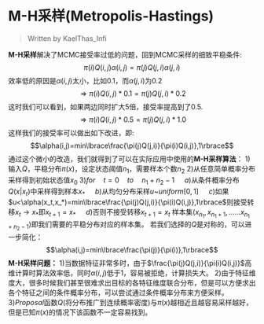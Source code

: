 <h1>
    M-H采样(Metropolis-Hastings)
</h1>

>Written by KaelThas_Infi

**M-H采样**解决了MCMC接受率过低的问题，回到MCMC采样的细致平稳条件:
$$\pi(i)Q(i,j)\alpha(i,j)=\pi(j)Q(j,i)\alpha(j,i)$$
效率低的原因是$\alpha(i,j)$太小，比如0.1，而$\alpha(j,i)$为0.2
$$\Rightarrow\pi(i)Q(i,j)*0.1=\pi(j)Q(j,i)*0.2$$
这时我们可以看到，如果两边同时扩大5倍，接受率提高到了0.5.
$$\Rightarrow\pi(i)Q(i,j)*0.5=\pi(j)Q(j,i)*1.0$$
这样我们的接受率可以做出如下改进，即:
$$\alpha(i,j)=min\lbrace\frac{\pi(j)Q(j,i)}{\pi(i)Q(i,j)},1\rbrace$$
通过这个微小的改造，我们就得到了可以在实际应用中使用的**M-H采样算法**：
$1)$输入$Q$，平稳分布$\pi(x)$，设定状态阈值$n_1$，需要样本个数$n_2$
$2)$从任意简单概率分布采样得到初始状态值$x_0$
$3)for\quad t=0\quad to \quad n_1+n_2-1$
$\quad a)$从条件概率分布$Q(x|x_t)$中采样得到样本$x_*$
$\quad b)$从均匀分布采样$u$~$uniform[0,1]$
$\quad c)$如果$u<\alpha(x_t,x_*)=min\lbrace\frac{\pi(j)Q(j,i)}{\pi(i)Q(i,j)},1\rbrace$则接受转移$x_t\rightarrow x_*$即$x_{t+1}=x_*$
$\quad d)$否则不接受转移$x_{t+1}=x_t$
样本集$(x_{n_1},x_{n_1+1},……x_{n_1+n_2-1})$即我们需要的平稳分布对应的样本集。
若我们选择的$Q$是对称的，可以进一步简化：
$$\alpha(i,j)=min\lbrace\frac{\pi(j)}{\pi(i)},1\rbrace$$
**M-H采样问题：**
$1)$当数据特征非常多时，由于$\frac{\pi(j)Q(j,i)}{\pi(i)Q(i,j)}$高维计算时算法效率低，同时$\alpha(i,j)$低于1，容易被拒绝，计算损失大。
$2)$由于特征维度大，很多时候我们甚至很难求出目标的各特征维度联合分布，但是可以方便求出各个特征之间的条件概率分布，可以尝试通过条件概率分布来方便采样。
$3)Proposal$函数$Q$(将分布推广到连续概率密度)与$\pi(x)$越相近且越容易采样越好，但是已知$\pi(x)$的情况下该函数不一定容易找到。